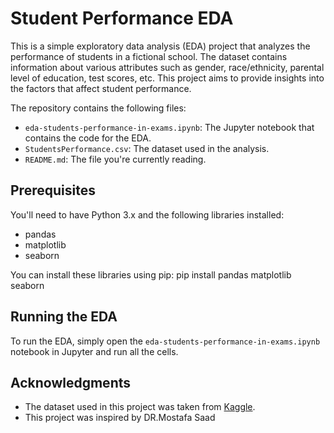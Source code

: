 # Student Performance EDA

This is a simple exploratory data analysis (EDA) project that analyzes the performance of students in a fictional school. The dataset contains information about various attributes such as gender, race/ethnicity, parental level of education, test scores, etc. This project aims to provide insights into the factors that affect student performance.


The repository contains the following files:

- `eda-students-performance-in-exams.ipynb`: The Jupyter notebook that contains the code for the EDA.
- `StudentsPerformance.csv`: The dataset used in the analysis.
- `README.md`: The file you're currently reading.

## Prerequisites

You'll need to have Python 3.x and the following libraries installed:

- pandas
- matplotlib
- seaborn

You can install these libraries using pip:
pip install pandas matplotlib seaborn


## Running the EDA

To run the EDA, simply open the `eda-students-performance-in-exams.ipynb` notebook in Jupyter and run all the cells.

## Acknowledgments

- The dataset used in this project was taken from [Kaggle](https://www.kaggle.com/datasets/spscientist/students-performance-in-exams?select=StudentsPerformance.csv).
- This project was inspired by DR.Mostafa Saad
